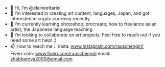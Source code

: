 - 👋 Hi, I’m @elaineettariel
- 👀 I’m interested in creating art content, languages, Japan, and got interested in crypto currency recently
- 🌱 I’m currently learning photoshop, procreate; how to freelance as an artist; the Japanese language teaching
- 💞️ I’m looking to collaborate on art projects. Feel free to reach out if you need some art help! :)
- 📫 How to reach me：
insta: www.instagram.com/rauschengirl/
Fiverr.com: www.fiverr.com/rauschengirl
email: zhabbarova2000@gmail.com
